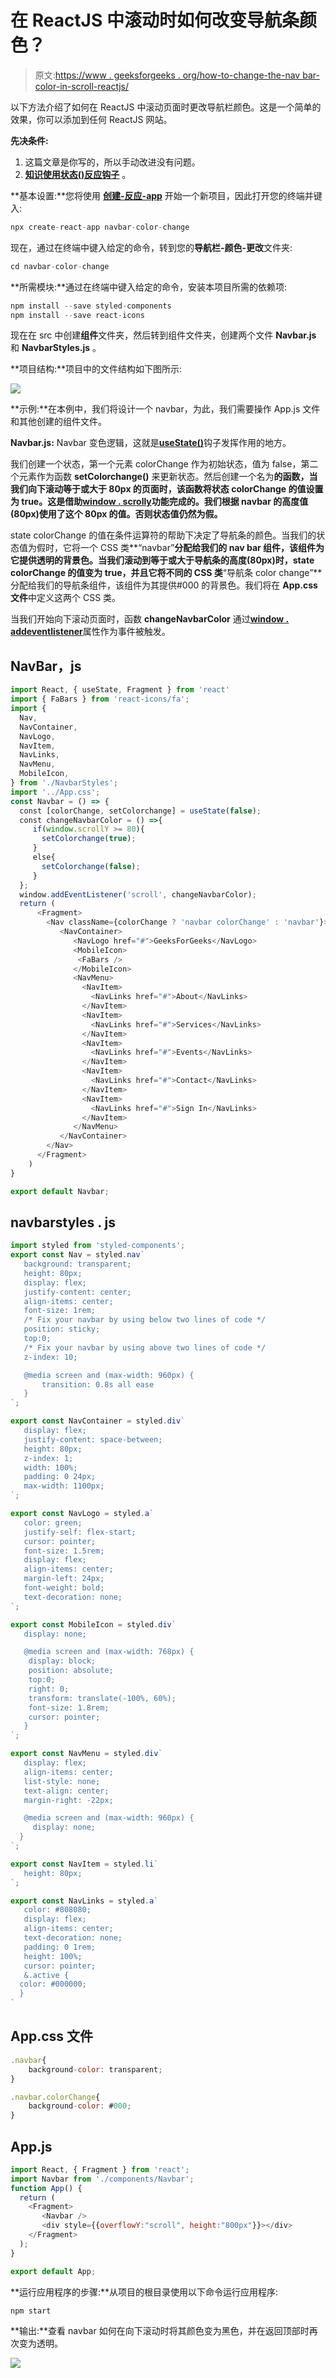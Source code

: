 # 在 ReactJS 中滚动时如何改变导航条颜色？

> 原文:[https://www . geeksforgeeks . org/how-to-change-the-nav bar-color-in-scroll-reactjs/](https://www.geeksforgeeks.org/how-to-change-the-navbar-color-when-you-scroll-in-reactjs/)

以下方法介绍了如何在 ReactJS 中滚动页面时更改导航栏颜色。这是一个简单的效果，你可以添加到任何 ReactJS 网站。

**先决条件:**

1.  这篇文章是你写的，所以手动改进没有问题。
2.  [**<u>知识使用状态()反应钩子</u>**](https://www.geeksforgeeks.org/what-is-usestate-in-react/) 。

**基本设置:**您将使用 [**<u>创建-反应-app</u>**](https://www.geeksforgeeks.org/reactjs-setting-development-environment/) 开始一个新项目，因此打开您的终端并键入:

```jsx
npx create-react-app navbar-color-change
```

现在，通过在终端中键入给定的命令，转到您的**导航栏-颜色-更改**文件夹:

```jsx
cd navbar-color-change
```

**所需模块:**通过在终端中键入给定的命令，安装本项目所需的依赖项:

```jsx
npm install --save styled-components
npm install --save react-icons
```

现在在 src 中创建**组件**文件夹，然后转到组件文件夹，创建两个文件 **Navbar.js** 和 **NavbarStyles.js** 。

**项目结构:**项目中的文件结构如下图所示:

![](img/1da5158edb89133b1ca7cb0f10051f7f.png)

**示例:**在本例中，我们将设计一个 navbar，为此，我们需要操作 App.js 文件和其他创建的组件文件。

**Navbar.js:** Navbar 变色逻辑，这就是[**<u>useState()</u>**](https://www.geeksforgeeks.org/what-is-usestate-in-react/)钩子发挥作用的地方。

我们创建一个状态，第一个元素 colorChange 作为初始状态，值为 false，第二个元素作为函数 **setColorchange()** 来更新状态。然后创建一个名为**的函数，当我们向下滚动等于或大于 80px 的页面时，该函数将状态 colorChange 的值设置为 true。这是借助[**<u>window . scrolly</u>**](https://www.geeksforgeeks.org/html-dom-window-scrolly-property/)功能完成的。我们根据 navbar 的高度值(80px)使用了这个 80px 的值。否则状态值仍然为假。**

state colorChange 的值在条件运算符的帮助下决定了导航条的颜色。当我们的状态值为假时，它将一个 CSS 类**“navbar”**分配给我们的 nav bar 组件，该组件为它提供透明的背景色。当我们滚动到等于或大于导航条的高度(80px)时，state colorChange 的值变为 true，并且它将不同的 CSS 类**“导航条 color change”**分配给我们的导航条组件，该组件为其提供#000 的背景色。我们将在 **App.css 文件**中定义这两个 CSS 类。

当我们开始向下滚动页面时，函数 **changeNavbarColor** 通过[**<u>window . addeventlistener</u>**](https://www.geeksforgeeks.org/javascript-addeventlistener-with-examples/)属性作为事件被触发。

## NavBar，js

```jsx
import React, { useState, Fragment } from 'react'
import { FaBars } from 'react-icons/fa'; 
import {
  Nav,
  NavContainer, 
  NavLogo,
  NavItem,
  NavLinks,
  NavMenu,
  MobileIcon,
} from './NavbarStyles';
import '../App.css';
const Navbar = () => {
  const [colorChange, setColorchange] = useState(false);
  const changeNavbarColor = () =>{
     if(window.scrollY >= 80){
       setColorchange(true);
     }
     else{
       setColorchange(false);
     }
  };
  window.addEventListener('scroll', changeNavbarColor);
  return (
      <Fragment>
        <Nav className={colorChange ? 'navbar colorChange' : 'navbar'}>
           <NavContainer>
              <NavLogo href="#">GeeksForGeeks</NavLogo>
              <MobileIcon>
               <FaBars />
              </MobileIcon>
              <NavMenu>
                <NavItem>
                  <NavLinks href="#">About</NavLinks>
                </NavItem>
                <NavItem>
                  <NavLinks href="#">Services</NavLinks>
                </NavItem>
                <NavItem>
                  <NavLinks href="#">Events</NavLinks>
                </NavItem>
                <NavItem>
                  <NavLinks href="#">Contact</NavLinks>
                </NavItem>
                <NavItem>
                  <NavLinks href="#">Sign In</NavLinks>
                </NavItem>
              </NavMenu>
           </NavContainer>
        </Nav>
      </Fragment>
    )
}

export default Navbar;
```

## navbarstyles . js

```jsx
import styled from 'styled-components';
export const Nav = styled.nav`
   background: transparent;
   height: 80px;
   display: flex;
   justify-content: center;
   align-items: center;
   font-size: 1rem;
   /* Fix your navbar by using below two lines of code */
   position: sticky;
   top:0;
   /* Fix your navbar by using above two lines of code */
   z-index: 10;

   @media screen and (max-width: 960px) {
       transition: 0.8s all ease
   }
`;

export const NavContainer = styled.div`
   display: flex;
   justify-content: space-between;
   height: 80px;
   z-index: 1;
   width: 100%;
   padding: 0 24px;
   max-width: 1100px;
`;

export const NavLogo = styled.a`
   color: green;
   justify-self: flex-start;
   cursor: pointer;
   font-size: 1.5rem;
   display: flex;
   align-items: center;
   margin-left: 24px;
   font-weight: bold;
   text-decoration: none;
`;

export const MobileIcon = styled.div`
   display: none;

   @media screen and (max-width: 768px) {
    display: block;
    position: absolute;
    top:0;
    right: 0;
    transform: translate(-100%, 60%);
    font-size: 1.8rem;
    cursor: pointer;
   }
`;

export const NavMenu = styled.div`
   display: flex;
   align-items: center;
   list-style: none;
   text-align: center;
   margin-right: -22px;

   @media screen and (max-width: 960px) {
     display: none;
  }
`;

export const NavItem = styled.li`
   height: 80px;
`;

export const NavLinks = styled.a`
   color: #808080; 
   display: flex; 
   align-items: center; 
   text-decoration: none; 
   padding: 0 1rem; 
   height: 100%; 
   cursor: pointer; 
   &.active { 
  color: #000000; 
  } 
`
```

## App.css 文件

```jsx
.navbar{
    background-color: transparent;
}

.navbar.colorChange{
    background-color: #000;
}
```

## App.js

```jsx
import React, { Fragment } from 'react'; 
import Navbar from './components/Navbar';
function App() { 
  return ( 
    <Fragment>
       <Navbar />
       <div style={{overflowY:"scroll", height:"800px"}}></div> 
    </Fragment>
  ); 
} 

export default App;
```

**运行应用程序的步骤:**从项目的根目录使用以下命令运行应用程序:

```jsx
npm start
```

**输出:**查看 navbar 如何在向下滚动时将其颜色变为黑色，并在返回顶部时再次变为透明。

![](img/ce782ac4ff1fa5cf1f6d08f53776f7e0.png)